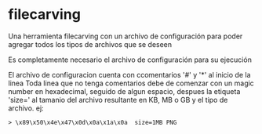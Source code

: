 # filecarving
Una herramienta filecarving con un archivo de configuración para poder agregar todos los tipos de archivos que se deseen

Es completamente necesario el archivo de configuración para su ejecución
 
 El archivo de configuracion cuenta con ccomentarios '#' y '*' al inicio
	de la linea
	Toda linea que no tenga comentarios debe de comenzar con un magic number
	en hexadecimal, seguido de algun espacio, despues la etiqueta 'size=' al
	tamanio del archivo	resultante en KB, MB o GB y el tipo de archivo.
	ej: 
	
	> \x89\x50\x4e\x47\x0d\x0a\x1a\x0a	size=1MB PNG

